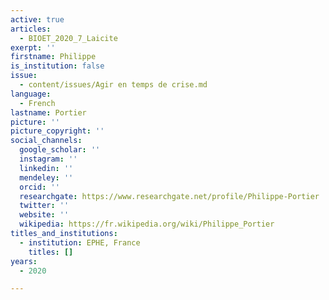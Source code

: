 ```yaml
---
active: true
articles:
  - BIOET_2020_7_Laicite
exerpt: ''
firstname: Philippe
is_institution: false
issue:
  - content/issues/Agir en temps de crise.md
language:
  - French
lastname: Portier
picture: ''
picture_copyright: ''
social_channels:
  google_scholar: ''
  instagram: ''
  linkedin: ''
  mendeley: ''
  orcid: ''
  researchgate: https://www.researchgate.net/profile/Philippe-Portier
  twitter: ''
  website: ''
  wikipedia: https://fr.wikipedia.org/wiki/Philippe_Portier
titles_and_institutions:
  - institution: EPHE, France
    titles: []
years:
  - 2020

---
```

